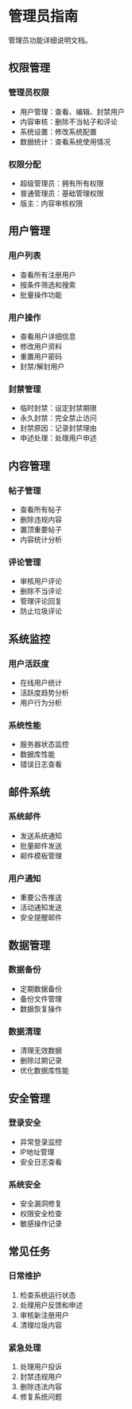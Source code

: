 # 管理员指南

管理员功能详细说明文档。

## 权限管理

### 管理员权限
- 用户管理：查看、编辑、封禁用户
- 内容审核：删除不当帖子和评论
- 系统设置：修改系统配置
- 数据统计：查看系统使用情况

### 权限分配
- 超级管理员：拥有所有权限
- 普通管理员：基础管理权限
- 版主：内容审核权限

## 用户管理

### 用户列表
- 查看所有注册用户
- 按条件筛选和搜索
- 批量操作功能

### 用户操作
- 查看用户详细信息
- 修改用户资料
- 重置用户密码
- 封禁/解封用户

### 封禁管理
- 临时封禁：设定封禁期限
- 永久封禁：完全禁止访问
- 封禁原因：记录封禁理由
- 申述处理：处理用户申述

## 内容管理

### 帖子管理
- 查看所有帖子
- 删除违规内容
- 置顶重要帖子
- 内容统计分析

### 评论管理
- 审核用户评论
- 删除不当评论
- 管理评论回复
- 防止垃圾评论

## 系统监控

### 用户活跃度
- 在线用户统计
- 活跃度趋势分析
- 用户行为分析

### 系统性能
- 服务器状态监控
- 数据库性能
- 错误日志查看

## 邮件系统

### 系统邮件
- 发送系统通知
- 批量邮件发送
- 邮件模板管理

### 用户通知
- 重要公告推送
- 活动通知发送
- 安全提醒邮件

## 数据管理

### 数据备份
- 定期数据备份
- 备份文件管理
- 数据恢复操作

### 数据清理
- 清理无效数据
- 删除过期记录
- 优化数据库性能

## 安全管理

### 登录安全
- 异常登录监控
- IP地址管理
- 安全日志查看

### 系统安全
- 安全漏洞修复
- 权限安全检查
- 敏感操作记录

## 常见任务

### 日常维护
1. 检查系统运行状态
2. 处理用户反馈和申述
3. 审核新注册用户
4. 清理垃圾内容

### 紧急处理
1. 处理用户投诉
2. 封禁违规用户
3. 删除违法内容
4. 修复系统问题 
